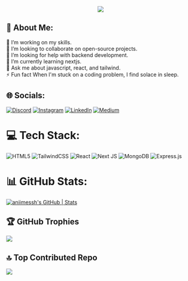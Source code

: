 <div align="center">
<img src="https://media.tenor.com/whgQwNlVvNkAAAAi/xero-code.gif"></img>
</div>

## 💫 About Me:
🔭 I’m working on my skills.<br>👯 I’m looking to collaborate on open-source projects.<br>🤝 I’m looking for help with backend development.<br>🌱 I’m currently learning nextjs.<br>💬 Ask me about javascript, react, and tailwind.<br>⚡ Fun fact When I'm stuck on a coding problem, I find solace in sleep. 


## 🌐 Socials:
[![Discord](https://img.shields.io/badge/Discord-%237289DA.svg?logo=discord&logoColor=white)](https://discord.gg/me_insane) [![Instagram](https://img.shields.io/badge/Instagram-%23E4405F.svg?logo=Instagram&logoColor=white)](https://instagram.com/anii.messh) [![LinkedIn](https://img.shields.io/badge/LinkedIn-%230077B5.svg?logo=linkedin&logoColor=white)](https://linkedin.com/in/aniimessh-gupta) [![Medium](https://img.shields.io/badge/Medium-12100E?logo=medium&logoColor=white)](https://medium.com/@animeshsep01) 

# 💻 Tech Stack:
![HTML5](https://img.shields.io/badge/html5-%23E34F26.svg?style=for-the-badge&logo=html5&logoColor=white) ![TailwindCSS](https://img.shields.io/badge/tailwindcss-%2338B2AC.svg?style=for-the-badge&logo=tailwind-css&logoColor=white) ![React](https://img.shields.io/badge/react-%2320232a.svg?style=for-the-badge&logo=react&logoColor=%2361DAFB) ![Next JS](https://img.shields.io/badge/Next-black?style=for-the-badge&logo=next.js&logoColor=white) ![MongoDB](https://img.shields.io/badge/MongoDB-%234ea94b.svg?style=for-the-badge&logo=mongodb&logoColor=white) ![Express.js](https://img.shields.io/badge/express.js-%23404d59.svg?style=for-the-badge&logo=express&logoColor=%2361DAFB)
# 📊 GitHub Stats:
[![aniimessh's GitHub | Stats](https://stats.quine.sh/aniimessh/github?theme=dark)](https://quine.sh?utm_source=widgets&utm_campaign=aniimessh) 

## 🏆 GitHub Trophies
![](https://github-profile-trophy.vercel.app/?username=aniimessh&theme=radical&no-frame=true&no-bg=true&margin-w=4)

## 🔝 Top Contributed Repo
![](https://github-contributor-stats.vercel.app/api?username=aniimessh&limit=5&theme=dark&combine_all_yearly_contributions=true)
